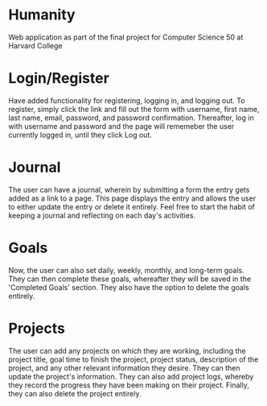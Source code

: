 # Humanity
Web application as part of the final project for Computer Science 50 at Harvard College

# Login/Register
Have added functionality for registering, logging in, and logging out. To register, simply click the link and fill out the form with username, first name, last name, email, password, and password confirmation. Thereafter, log in with username and password and the page will rememeber the user currently logged in, until they click Log out.

# Journal
The user can have a journal, wherein by submitting a form the entry gets added as a link to a page. This page displays the entry and allows the user to either update the entry or delete it entirely. Feel free to start the habit of keeping a journal and reflecting on each day's activities.

# Goals
Now, the user can also set daily, weekly, monthly, and long-term goals. They can then complete these goals, whereafter they will be saved in the 'Completed Goals' section. They also have the option to delete the goals entirely.

# Projects
The user can add any projects on which they are working, including the project title, goal time to finish the project, project status, description of the project, and
any other relevant information they desire. They can then update the project's information. They can also add project logs, whereby they record the progress they have
been making on their project. Finally, they can also delete the project entirely.
